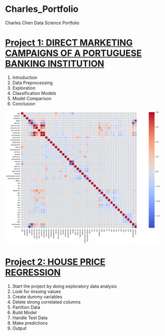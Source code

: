# Charles_Portfolio
Charles Chen Data Science Portfolio

# [Project 1: DIRECT MARKETING CAMPAIGNS OF A PORTUGUESE BANKING INSTITUTION](https://github.com/charleschen12/Project-1-Code/blob/master/ISDS574.ipynb)
1. Introduction
2. Data Preprocessing
3. Exploration
4. Classification Models
5. Model Comparison
6. Conclusion

![](/images/project-1.png)

# [Project 2: HOUSE PRICE REGRESSION](https://github.com/charleschen12/Project-2-code/blob/master/2nd-project-housing-rf.ipynb)
1. Start the project by doing exploratory data analysis
2. Look for missing values
3. Create dummy variables
4. Delete strong correlated columns
5. Partition Data
6. Build Model
7. Handle Test Data
8. Make predictions
9. Output
